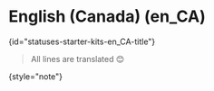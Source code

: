 # English (Canada) (en_CA)
{id="statuses-starter-kits-en_CA-title"}


> All lines are translated 😊
>
{style="note"}
